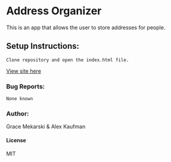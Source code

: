 # Address Organizer
This is an app that allows the user to store addresses for people.
## Setup Instructions:
```
Clone repository and open the index.html file.
```

[View site here](http://alexkaufman06.github.io/dapper-address-js/)

### Bug Reports:
```
None known
```
### Author:
Grace Mekarski & Alex Kaufman
#### License
MIT
